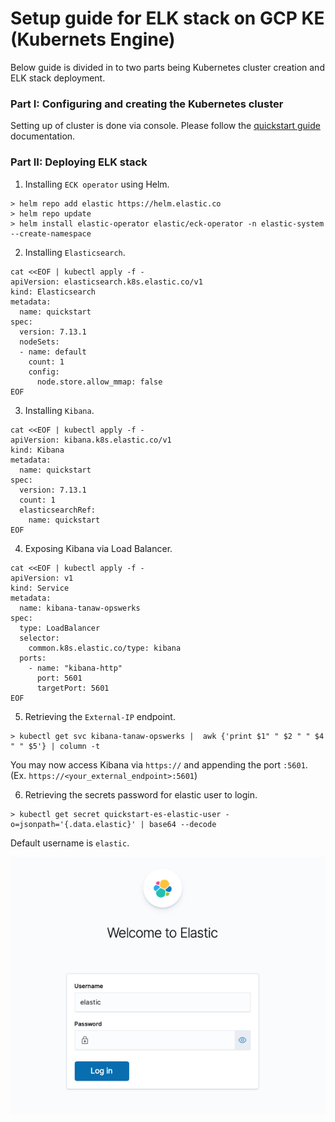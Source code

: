 # Setup guide for ELK stack on GCP KE (Kubernets Engine)
Below guide is divided in to two parts being Kubernetes cluster creation and ELK stack deployment.

### Part I: Configuring and creating the Kubernetes cluster
Setting up of cluster is done via console. Please follow the [quickstart guide](https://cloud.google.com/kubernetes-engine/docs/quickstart) documentation.

### Part II: Deploying ELK stack
1. Installing `ECK operator` using Helm.
```
> helm repo add elastic https://helm.elastic.co
> helm repo update
> helm install elastic-operator elastic/eck-operator -n elastic-system --create-namespace
```
2. Installing `Elasticsearch`.
```
cat <<EOF | kubectl apply -f -
apiVersion: elasticsearch.k8s.elastic.co/v1
kind: Elasticsearch
metadata:
  name: quickstart
spec:
  version: 7.13.1
  nodeSets:
  - name: default
    count: 1
    config:
      node.store.allow_mmap: false
EOF
```
3. Installing `Kibana`.
```
cat <<EOF | kubectl apply -f -
apiVersion: kibana.k8s.elastic.co/v1
kind: Kibana
metadata:
  name: quickstart
spec:
  version: 7.13.1
  count: 1
  elasticsearchRef:
    name: quickstart
EOF
```
4. Exposing Kibana via Load Balancer.
```
cat <<EOF | kubectl apply -f -
apiVersion: v1
kind: Service
metadata:
  name: kibana-tanaw-opswerks
spec:
  type: LoadBalancer
  selector:
    common.k8s.elastic.co/type: kibana
  ports:
    - name: "kibana-http"
      port: 5601
      targetPort: 5601
EOF
```
5. Retrieving the `External-IP` endpoint. 
```
> kubectl get svc kibana-tanaw-opswerks |  awk {'print $1" " $2 " " $4 " " $5'} | column -t
```
You may now access Kibana via `https://` and appending the port `:5601`. (Ex. `https://<your_external_endpoint>:5601`)

6. Retrieving the secrets password for elastic user to login.
```
> kubectl get secret quickstart-es-elastic-user -o=jsonpath='{.data.elastic}' | base64 --decode
```

Default username is `elastic`.

![ELK Login Page](/aws-eks/elk_login_page.png)
